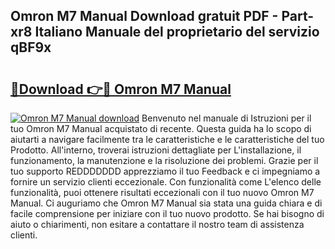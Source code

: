 ## Omron M7 Manual Download gratuit PDF - Part-xr8 Italiano Manuale del proprietario del servizio qBF9x

# <h2><a href="http://dfe8yk.blite.top/?on=Omron+M7+Manual">🔗Download 👉🔴 Omron M7 Manual</a></h2>

[![Omron M7 Manual download](https://i.imgur.com/lujVjoI.png)](http://dfe8yk.blite.top/?on=Omron+M7+Manual)
Benvenuto nel manuale di Istruzioni per il tuo Omron M7 Manual acquistato di recente. Questa guida ha lo scopo di aiutarti a navigare facilmente tra le caratteristiche e le caratteristiche del tuo Prodotto. All'interno, troverai istruzioni dettagliate per L'installazione, il funzionamento, la manutenzione e la risoluzione dei problemi. Grazie per il tuo supporto REDDDDDDD apprezziamo il tuo Feedback e ci impegniamo a fornire un servizio clienti eccezionale. Con funzionalità come L'elenco delle funzionalità, puoi ottenere risultati eccezionali con il tuo nuovo Omron M7 Manual. Ci auguriamo che Omron M7 Manual sia stata una guida chiara e di facile comprensione per iniziare con il tuo nuovo prodotto. Se hai bisogno di aiuto o chiarimenti, non esitare a contattare il nostro team di assistenza clienti.

